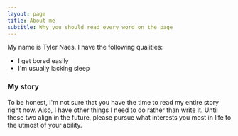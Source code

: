 ```yaml
---
layout: page
title: About me
subtitle: Why you should read every word on the page
---
```


My name is Tyler Naes. I have the following qualities:

- I get bored easily
- I'm usually lacking sleep

### My story

To be honest, I'm not sure that you have the time to read my entire story right now. Also, I have other things I need to do rather than write it. Until these two align in the future, please pursue what interests you most in life to the utmost of your ability.
